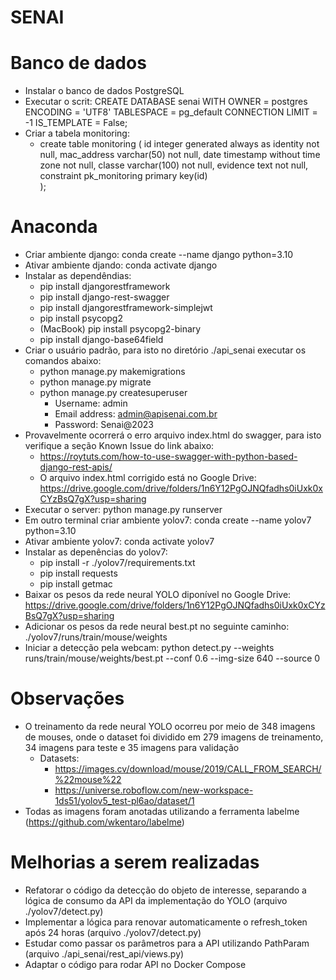 # SENAI

# Banco de dados
- Instalar o banco de dados PostgreSQL
- Executar o scrit: CREATE DATABASE senai WITH OWNER = postgres ENCODING = 'UTF8' TABLESPACE = pg_default CONNECTION LIMIT = -1 IS_TEMPLATE = False;
- Criar a tabela monitoring: 
  - create table monitoring (
    id integer generated always as identity not null,
    mac_address varchar(50) not null,
    date timestamp without time zone not null,
    classe varchar(100) not null,
    evidence text not null,
    constraint pk_monitoring primary key(id)	
  );

# Anaconda
- Criar ambiente django: conda create --name django python=3.10
- Ativar ambiente djando: conda activate django
- Instalar as dependêndias: 
  - pip install djangorestframework
  - pip install django-rest-swagger
  - pip install djangorestframework-simplejwt
  - pip install psycopg2 
  - (MacBook) pip install psycopg2-binary
  - pip install django-base64field
- Criar o usuário padrão, para isto no diretório ./api_senai executar os comandos abaixo:
  - python manage.py makemigrations
  - python manage.py migrate
  - python manage.py createsuperuser
    - Username: admin   
    - Email address: admin@apisenai.com.br
    - Password: Senai@2023
- Provavelmente ocorrerá o erro arquivo index.html do swagger, para isto verifique a seção Known Issue do link abaixo:
  - https://roytuts.com/how-to-use-swagger-with-python-based-django-rest-apis/
  - O arquivo index.html corrigido está no Google Drive: https://drive.google.com/drive/folders/1n6Y12PgOJNQfadhs0iUxk0xCYzBsQ7gX?usp=sharing
- Executar o server: python manage.py runserver
- Em outro terminal criar ambiente yolov7: conda create --name yolov7 python=3.10
- Ativar ambiente yolov7: conda activate yolov7
- Instalar as depenências do yolov7:
  - pip install -r ./yolov7/requirements.txt
  - pip install requests 
  - pip install getmac
- Baixar os pesos da rede neural YOLO diponível no Google Drive: https://drive.google.com/drive/folders/1n6Y12PgOJNQfadhs0iUxk0xCYzBsQ7gX?usp=sharing
- Adicionar os pesos da rede neural best.pt no seguinte caminho: ./yolov7/runs/train/mouse/weights
- Iniciar a detecção pela webcam: python detect.py --weights runs/train/mouse/weights/best.pt --conf 0.6 --img-size 640 --source 0

# Observações
- O treinamento da rede neural YOLO ocorreu por meio de 348 imagens de mouses, onde o dataset foi dividido em 279 imagens de treinamento, 34 imagens para teste e 35 imagens para validação
  - Datasets:
    - https://images.cv/download/mouse/2019/CALL_FROM_SEARCH/%22mouse%22
    - https://universe.roboflow.com/new-workspace-1ds51/yolov5_test-pl6ao/dataset/1
- Todas as imagens foram anotadas utilizando a ferramenta labelme (https://github.com/wkentaro/labelme)

# Melhorias a serem realizadas
- Refatorar o código da detecção do objeto de interesse, separando a lógica de consumo da API da implementação do YOLO (arquivo ./yolov7/detect.py)
- Implementar a lógica para renovar automaticamente o refresh_token após 24 horas (arquivo ./yolov7/detect.py)
- Estudar como passar os parâmetros para a API utilizando PathParam (arquivo ./api_senai/rest_api/views.py)
- Adaptar o código para rodar API no Docker Compose


